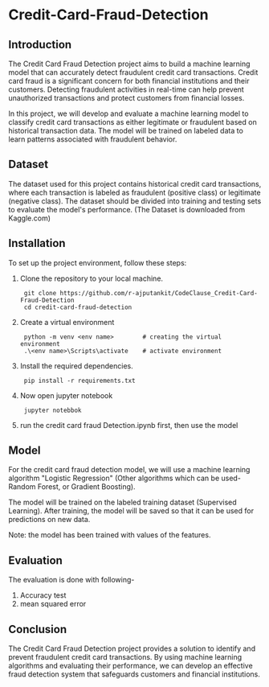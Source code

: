 # Credit-Card-Fraud-Detection

## Introduction
The Credit Card Fraud Detection project aims to build a machine learning model that can accurately detect fraudulent credit card transactions. Credit card fraud is a significant concern for both financial institutions and their customers. Detecting fraudulent activities in real-time can help prevent unauthorized transactions and protect customers from financial losses.

In this project, we will develop and evaluate a machine learning model to classify credit card transactions as either legitimate or fraudulent based on historical transaction data. The model will be trained on labeled data to learn patterns associated with fraudulent behavior.

## Dataset
The dataset used for this project contains historical credit card transactions, where each transaction is labeled as fraudulent (positive class) or legitimate (negative class). The dataset should be divided into training and testing sets to evaluate the model's performance.
(The Dataset is downloaded from Kaggle.com)

## Installation
To set up the project environment, follow these steps:

1. Clone the repository to your local machine.

        git clone https://github.com/r-ajputankit/CodeClause_Credit-Card-Fraud-Detection
        cd credit-card-fraud-detection

2. Create a virtual environment

        python -m venv <env name>        # creating the virtual environment
        .\<env name>\Scripts\activate    # activate environment

3. Install the required dependencies.

        pip install -r requirements.txt

4. Now open jupyter notebook
 
        jupyter notebbok
5. run the credit card fraud Detection.ipynb first, then use the model


## Model
For the credit card fraud detection model, we will use a machine learning algorithm "Logistic Regression"
(Other algorithms which can be used-Random Forest, or Gradient Boosting).

The model will be trained on the labeled training dataset (Supervised Learning). After training, the model will be saved so that it can be used for predictions on new data.

Note: the model has been trained with values of the features.

## Evaluation
The evaluation is done with following-
1. Accuracy test
2. mean squared error

## Conclusion
The Credit Card Fraud Detection project provides a solution to identify and prevent fraudulent credit card transactions. By using machine learning algorithms and evaluating their performance, we can develop an effective fraud detection system that safeguards customers and financial institutions.
